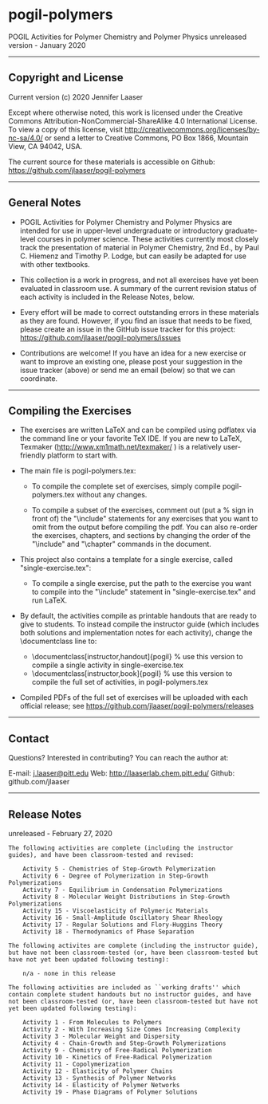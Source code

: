 # pogil-polymers
POGIL Activities for Polymer Chemistry and Polymer Physics
unreleased version - January 2020

----------------------------------------------------------
Copyright and License
----------------------------------------------------------

Current version (c) 2020 Jennifer Laaser

Except where otherwise noted, this work is licensed under the Creative Commons Attribution-NonCommercial-ShareAlike 4.0 International License. To view a copy of this license, visit http://creativecommons.org/licenses/by-nc-sa/4.0/ or send a letter to Creative Commons, PO Box 1866, Mountain View, CA 94042, USA.

The current source for these materials is accessible on Github: https://github.com/jlaaser/pogil-polymers


---------------------------------------------------------
General Notes
---------------------------------------------------------

 - POGIL Activities for Polymer Chemistry and Polymer Physics are intended for use in upper-level undergraduate or introductory graduate-level  courses in polymer science. These activities currently most closely track the presentation of material in Polymer Chemistry, 2nd Ed., by Paul C. Hiemenz and Timothy P. Lodge, but can easily be adapted for use with other textbooks.
 
 - This collection is a work in progress, and not all exercises have yet been evaluated in classroom use.  A summary of the current revision status of each activity is included in the Release Notes, below.
 
 - Every effort will be made to correct outstanding errors in these materials as they are found. However, if you find an issue that needs to be fixed, please create an issue in the GitHub issue tracker for this project: https://github.com/jlaaser/pogil-polymers/issues
 
 - Contributions are welcome! If you have an idea for a new exercise or want to improve an existing one, please post your suggestion in the issue tracker (above) or send me an email (below) so that we can coordinate.
 

---------------------------------------------------------
Compiling the Exercises
---------------------------------------------------------

 - The exercises are written LaTeX and can be compiled using pdflatex via the command line or your favorite TeX IDE.  If you are new to LaTeX, Texmaker (http://www.xm1math.net/texmaker/ ) is a relatively user-friendly platform to start with.
 
 - The main file is pogil-polymers.tex:
 
	- To compile the complete set of exercises, simply compile pogil-polymers.tex without any changes.
 
	- To compile a subset of the exercises, comment out (put a % sign in front of) the "\include" statements for any exercises that you want to omit from the output before compiling the pdf.  You can also re-order the exercises, chapters, and sections by changing the order of the "\include" and "\chapter" commands in the document.
 
 - This project also contains a template for a single exercise, called "single-exercise.tex":
 
	- To compile a single exercise, put the path to the exercise you want to compile into the "\include" statement in "single-exercise.tex" and run LaTeX.
	
 - By default, the activities compile as printable handouts that are ready to give to students.  To instead compile the instructor guide (which includes both solutions and implementation notes for each activity), change the \documentclass line to:
 
	- \documentclass[instructor,handout]{pogil}	% use this version to compile a single activity in single-exercise.tex
	- \documentclass[instructor,book]{pogil}	% use this version to compile the full set of activities, in pogil-polymers.tex

 - Compiled PDFs of the full set of exercises will be uploaded with each official release; see https://github.com/jlaaser/pogil-polymers/releases

---------------------------------------------------------
Contact
---------------------------------------------------------

Questions?  Interested in contributing?  You can reach the author at:

E-mail: j.laaser@pitt.edu
Web:	http://laaserlab.chem.pitt.edu/
Github:	github.com/jlaaser


---------------------------------------------------------
Release Notes
---------------------------------------------------------

unreleased - February 27, 2020

	The following activities are complete (including the instructor guides), and have been classroom-tested and revised:
	
		Activity 5 - Chemistries of Step-Growth Polymerization
		Activity 6 - Degree of Polymerization in Step-Growth Polymerizations
		Activity 7 - Equilibrium in Condensation Polymerizations
		Activity 8 - Molecular Weight Distributions in Step-Growth Polymerizations
		Activity 15 - Viscoelasticity of Polymeric Materials
		Activity 16 - Small-Amplitude Oscillatory Shear Rheology
		Activity 17 - Regular Solutions and Flory-Huggins Theory
		Activity 18 - Thermodynamics of Phase Separation
	
	The following activites are complete (including the instructor guide), but have not been classroom-tested (or, have been classroom-tested but have not yet been updated following testing):
	
		n/a - none in this release
	
	The following activities are included as ``working drafts'' which contain complete student handouts but no instructor guides, and have not been classroom-tested (or, have been classroom-tested but have not yet been updated following testing):
	
		Activity 1 - From Molecules to Polymers
		Activity 2 - With Increasing Size Comes Increasing Complexity
		Activity 3 - Molecular Weight and Dispersity
		Activity 4 - Chain-Growth and Step-Growth Polymerizations
		Activity 9 - Chemistry of Free-Radical Polymerization
		Activity 10 - Kinetics of Free-Radical Polymerization
		Activity 11 - Copolymerization
		Activity 12 - Elasticity of Polymer Chains
		Activity 13 - Synthesis of Polymer Networks
		Activity 14 - Elasticity of Polymer Networks
		Activity 19 - Phase Diagrams of Polymer Solutions
